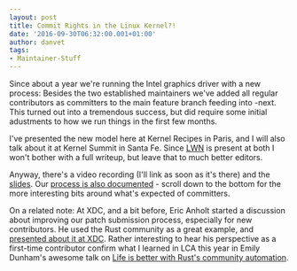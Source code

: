 ```yaml
---
layout: post
title: Commit Rights in the Linux Kernel?!
date: '2016-09-30T06:32:00.001+01:00'
author: danvet
tags: 
- Maintainer-Stuff
---
```


Since about a year we're running the Intel graphics driver with a new process:
Besides the two established maintainers we've added all regular contributors as
committers to the main feature branch feeding into -next. This turned out into a
tremendous success, but did require some initial adustments to how we run things
in the first few months.

I've presented the new model here at Kernel Recipes in Paris, and I will also
talk about it at Kernel Summit in Santa Fe. Since [LWN](https://lwn.net/) is
present at both I won't bother with a full writeup, but leave that to much
better editors.

Anyway, there's a video recording (I'll link as soon as it's there) and the
[slides](/slides/kernel-recipes-2016-maintainer.odp). Our [process is also
documented](https://01.org/linuxgraphics/gfx-docs/maintainer-tools/drm-intel.html) -
scroll down to the bottom for the more interesting bits around what's
expected of committers.

On a related note: At XDC, and a bit before, Eric Anholt started a discussion
about improving our patch submission process, especially for new contributors.
He used the Rust community as a great example, and [presented about it at
XDC](https://youtu.be/KIHrjgZJHZA?t=18480). Rather interesting to hear
his perspective as a first-time contributor confirm what I learned in LCA this
year in Emily Dunham's awesome talk on [Life is better with Rust's community
automation](https://www.youtube.com/watch?v=dIageYT0Vgg).
